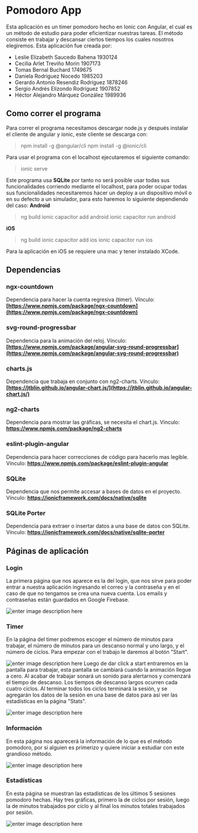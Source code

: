 # Pomodoro App

Esta aplicación es un timer pomodoro hecho en Ionic con Angular, el cual es un método de estudio para poder eficientizar nuestras tareas. El método consiste en trabajar y descansar ciertos tiempos los cuales nosotros elegiremos. Esta aplicación fue creada por:

- Leslie Elizabeth Saucedo Bahena 1930124
- Cecilia Arlet Treviño Morin 1907173
- Tomas Bernal Buchard 1749675
- Daniela Rodriguez Nocedo 1985203
- Gerardo Antonio Resendiz Rodríguez 1878246
- Sergio Andrés Elizondo Rodríguez 1907852
- Héctor Alejandro Márquez González 1989936

## Como correr el programa

Para correr el programa necesitamos descargar node.js y después instalar el cliente de angular y ionic, este cliente se descarga con:
>npm install -g @angular/cli 
>npm install -g @ionic/cli

Para usar el programa con el localhost ejecutaremos el siguiente comando:
>ionic serve

Este programa usa **SQLite** por tanto no será posible usar todas sus funcionalidades corriendo mediante el localhost, para poder ocupar todas sus funcionalidades necesitaremos hacer un deploy a un dispositivo móvil o en su defecto a un simulador, para esto haremos lo siguiente dependiendo del caso:
**Android**
>ng build 
>ionic capacitor add android 
>ionic capacitor run android

**iOS**
>ng build 
>ionic capacitor add ios 
>ionic capacitor run ios

Para la aplicación en iOS se requiere una mac y tener instalado XCode.
## Dependencias

### ngx-countdown
Dependencia para hacer la cuenta regresiva (timer).
Vínculo: **[https://www.npmjs.com/package/ngx-countdown](https://www.npmjs.com/package/ngx-countdown)**
### svg-round-progressbar
Dependencia para la animación del reloj.
Vínculo: **[https://www.npmjs.com/package/angular-svg-round-progressbar](https://www.npmjs.com/package/angular-svg-round-progressbar)**
### charts.js
Dependencia que trabaja en conjunto con ng2-charts.
Vínculo: **[https://jtblin.github.io/angular-chart.js/](https://jtblin.github.io/angular-chart.js/)**
### ng2-charts
Dependencia para mostrar las gráficas, se necesita el chart.js.
Vínculo: **https://www.npmjs.com/package/ng2-charts**
### eslint-plugin-angular
Dependencia para hacer correcciones de código para hacerlo mas legible.
Vínculo: **https://www.npmjs.com/package/eslint-plugin-angular**
### SQLite
Dependencia que nos permite accesar a bases de datos en el proyecto.
Vínculo: **https://ionicframework.com/docs/native/sqlite**
### SQLite Porter
Dependencia para extraer o insertar datos a una base de datos con SQLite.
Vínculo: **https://ionicframework.com/docs/native/sqlite-porter**
## Páginas de aplicación
### Login
La primera página que nos aparece es la del login, que nos sirve para poder entrar a nuestra aplicación ingresando el correo y la contraseña y en el caso de que no tengamos se crea una nueva cuenta. Los emails y contraseñas están guardados en Google Firebase.

![enter image description here](https://lh3.googleusercontent.com/o2adEQJ-60dcrHZI235ikxjbyCZp3fauUj2oaXe6tTbzDVVI6Qv_Dd--_-jIQgMonsh77I-XOTVUPtpVfUZsvJKWwTrQlTjL_Xk40TOydFAP2o9oMll7fNpwFoVRheNQQt21FpgmciFGO8C_vLooIbPGEmoeJXKfAGTyL77rZi4V_MNjAeN03m80veg8ZTUtQhhKM2nL7Z7yX6LjOmvvmZ4eaug8fjBSW-NmiqfubhYbda4Nrwj4NThKw5A5kU5V1by_Ewlkyg68yOmGt1cTiJhitvvjesa0xnMfGHXgDZbGJawZamZPcq2AE1mFE5XXfVs4Y-bP5KaattxNAeUjuj0JS1sJ1EB3rAB_pTr8fCchgafvbtYMBFiin0cz_Rxnq-t-TjDOUjrTugr7xx3L9nbZRUGZZ_xdP0ARIX7VjkIBTyXBdSJE6kut3470qbMFxCO9HNtGH8Xt3mHKpnmHix8-F5VgZlmnF_onuasNAi9g7PZjor5KEq9AjpRxKkUKI4LNP-cV4Xn0SoJXcv2Y6HmX2PO-dM6TpILbJ1uOqrDWPKa9luYWWd0EEQkfoOKrT66O440TsrxHFqTd1giaGky2I08W3I0scy8kqq3A0R9PLAlBucpF0JIxYLEhOfYradL9mrEdXczgcHYfZkPQ5OCHwe2ffoocSihauMUD60k3cKVXn82noDatz7kNt__dTpHBErqthmX0yxj57Le5i3bM=w489-h452-no?authuser=0)
### Timer
En la página del timer podremos escoger el número de minutos para trabajar, el número de minutos para un descanso normal y uno largo, y el número de ciclos. Para empezar con el trabajo le daremos al botón "Start".

![enter image description here](https://lh3.googleusercontent.com/FDhRSpNlHHpfLrKA_LAy4mErw-EZgIiOG9ln-WfiqJ9dBXy63tXzJF2BYdGf5gO1Swd407u8K6JDoNOhEq8VZ5ahwacrxxpC6fBQo6M0EKBkzsMZo3DZ8fH9U9QK42jHSsEeP153C0_CVU66VLn0tn2cFkewqcx5waix_beB4yAwSKTzKgNU0JvSmqEa866QAMkxkKGrY4nBuorlGJhydDFhc4fmoZbqhLLCt7fbVv5kzpdisRXvhz_B83KM9OS7VE7LPTM_cJ_1LNxsuyhlpCgcjHS5qOmgTjifmCtJ7r-k4iTavnCz_BdsmS8WZbsLlrkor8orq8fARlYjwMFLjonDm35x1UCf_1cezVDe09oTpjtZ1DA43tUDmLWMllaAItMmPuCqaHopA2AyXKr-16LaKe9tBUgMnzSUCabAx9rUcwSEPn3Uo_iEjdp7foQddQiizjZcr-NbWFyfou3cNx4LOZhhDTV8ejE6bYBbRTfnoQRQYoodvAmEhKwcnwFA-HjbsKsmNeXbNPgGXd73hEX8O8H4KolNGI6AbBlRw9Wlzv3ItXkexzQxcV9aFVnXILc8t8veMPeuTEi3ejweb7rBh_-LnQZGP7e-FXa6RSVph2qX2S1FQ8-t_NwmKA4mHjbGjzXZ7BAkkZhVrig-Uh_z3frGWFOtFRan08moI2X-rGSnI8D6VdTnib9xsWAzNFogjQ94rDhDte673HoZGAH1=w487-h631-no?authuser=0)
Luego de dar click a start entraremos en la pantalla para trabajar, esta pantalla se cambiará cuando la animación llegue a cero. Al acabar de trabajar sonará un sonido para alertarnos y comenzará el tiempo de descanso. Los tiempos de descanso largos ocurren cada cuatro ciclos. 
Al terminar todos los ciclos terminará la sesión, y se agregarán los datos de la sesión en una base de datos para así ver las estadísticas en la página "Stats".

![enter image description here](https://lh3.googleusercontent.com/SShvDFZNTOBHAQGWGAcDasMr5P-tHOVxkExPs15OJdI0vpKPzL-eRUJqN1vq-L-G6X7y5H75GhpjnAQjMR8v4NMephriByGLWto8WqbXqZfP-robJtQnlXGXjVgPEjpuZmHS-NcMftK_AkloUGH_LPk1jwSAL32hd3CoK5xdV7CFT_0wdk2e6L2Ei_KgK24Uj2AjUNxK1qWQgDafYptmBOwjJag4ljM-XaXRfOsOUCTAUpoWilK2EHSaC-ShVzYnH6xfO0RPYdEBnPIDPBGTSN6AIhtzHsBy7M5-4up0FTXkjHVhsTy9XjNKw2oLqJ_8GS-7EoqpqSnuziVQBnT5LxD70gjVx2zVdn_bCVa2SlYFyjDn_RAjFTkhGSr7c-mj7WM5TrC2jpWwmSnQIlTQ5S0bOfxOK4b3FBka7z5cMt5m4slvOCFIbi7x7T9liRomymkLfs9Lp5QIjiRs6wtiXyx6IbiSC6hgjoET_ioCKoYP8M08WnIexBQ7npTywDv8bOEeD8QV0WauILNYGlhVaxCGiBIjSdU6QLVz4Hz_W5s0CcxKymOls7zBSSM8lM7feNhn_lqnH-hjdXsqd8p7JrOu5Q6aHDFPoKXI4uZhOj-hOr6OkeaFUJEXRVvmAZ_CHWmClpByYmo7kC5haOQHUBz7SouRYtU6vLaLUlj8jMF3nLaLVkv84ynDyTASoVcpHJE2rSx_iOiTyimLS6wXGP3N=w465-h855-no?authuser=0)
### Información
En esta página nos aparecerá la información de lo que es el método pomodoro, por si alguien es primerizo y quiere iniciar a estudiar con este grandioso método.

![enter image description here](https://lh3.googleusercontent.com/lJEht_XmDMgm9HZ0G21Mu53rSY6kzFZ2bdAbq4cdQM5wQwI1AT98m4MbdHaH0MkN6Zo1T0QQWxisZzV20x2Q1i2dP0eszsIanxGFJpf9rMSNNE8wXSz93nsfWOMT9bgJNdLZAM0C4UyDNOqMLiV4OuE-mnbC2N--l_zeXJG1JRKS0xmfgWgImVxQIeAbAPxzSWoTOjTIC765w6zgcRALp5MVjQobklro1_R1A_-8RG-Y-cxHABvfXDh-OYWuEp3q0E-AR8DdSyNZFkDdPy_tii7e8p8dndTAvoqmUxE03hiDSOjxvGd6YoxWl-oxLDF-cDCPA2uXH78XnoxzuhxCwoqZoSWAZKRy7srzHBpG6Mxx1PxUY1N4pEuTu96DA5NMHz0Mh5AAnQ09Ze0CCxw5kHdXZBXMuDBCZiXzP6N_Lv_T37CnREgLG5vKTf-Dy4i95UnJSDcP63nVeds1wqlodx0tpdV04grwdew7JbTTgb1JyTxkSvLZpbBN3J_A6O4YCd1vhe48sbtYzteMh3NgNHmKN1rkuqoRbni_nRc1uBJKpDyBPORQF0NVgfxrfM2uzispAEMSP1-Y3-WmaNBwEyhQKj0deFCed0dt3MtfQwknbpjhyqBRlL1NsYqPL8mZ5J9kSX0prLBu6GGxNjOGooy83ZowIKDcBuesQ1rF-1vhObq80lfhcv8lIQ0x89zyEnHoGVwLxEutbUvdh3Tc8v9z=w493-h917-no?authuser=0)
### Estadísticas 
En esta página se muestran las estadísticas de los últimos 5 sesiones pomodoro hechas. Hay tres gráficas, primero la de ciclos por sesión, luego la de minutos trabajados por ciclo y al final los minutos totales trabajados por sesión.

![enter image description here](https://lh3.googleusercontent.com/1tHyvcLXbzEjd9By-VCeUsHOvFoyflW4RUl9XkYmx2yeYdsSr37T9Bck7W8EMVv7772jsPAC7mX1fY8IS_7Lj2DNKXzrxpgTcVqv-G4LixTmErh9TdyeYDfDEBrPjFbi5jiYhoFLuzWVhZFhuhMJgux4XCxmmdbQDfrFWQDcBDHnh56Amb0-8DX87F4wJq-NfVyl5bvK2T2DSsjKUpkvXSWYb_ME81K4072VIahu49Ra3bYmdiGZdDPifTyhU8C9qKnJr0AV8LcCjrNnkPbe3R_nNRdkwLFTguR9nl_10cBIUw7J06ip7_0YNEb-CjInZrj1mGTjVm9roA0MnAYXQWq_JMK7CkawjzcYUsbMhEPvwPNkYiYZxIt7_JPawN7ZV4zyMGrSwJ4ScUbKnAkH16xdf0Dm7eB2Wv8bjWwc7BGcojiKKyrBv9LEnAnDGjQYuV8TVsSO5yDXl3eda0HZnOkRUoD0l8OWoK5raQQbV1tO5cc0ieX32v2dB-nasGRmNrX7ujyhy13JM9-T-wC28N6vWGratYgjxUYIOJ29mfe_t8SSVo6yV95_wGztt9V3jsuVYXhVVsRu573lO2l5mil6NzLOiKtqy61HCFhWxNvhTYDZQKMtt56nphO0acGb-cn2c9dKhxxIrNWhzAiRSsvduOuCnZM56ywXTpEyPL8608xWXTM0ezV_udvQSMIkLE6xfbNQqidJ8JwWV6lFBqFV=w465-h969-no?authuser=0)
